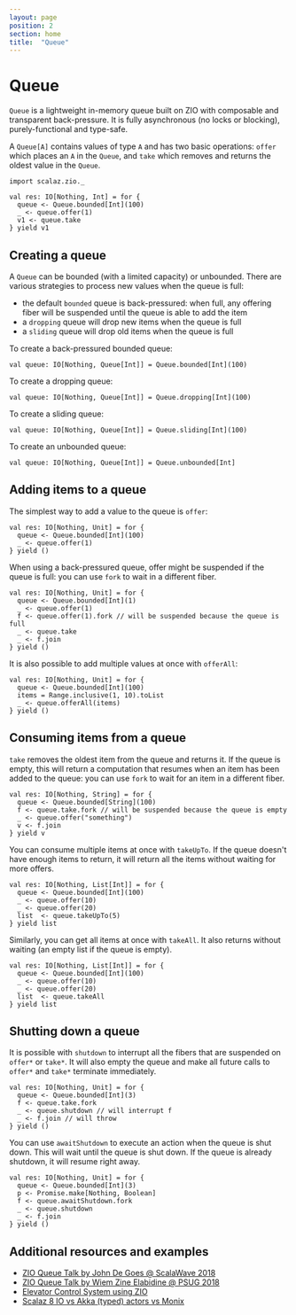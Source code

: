 ```yaml
---
layout: page
position: 2
section: home
title:  "Queue"
---
```


# Queue

`Queue` is a lightweight in-memory queue built on ZIO with composable and transparent back-pressure. It is fully asynchronous (no locks or blocking), purely-functional and type-safe.

A `Queue[A]` contains values of type `A` and has two basic operations: `offer` which places an `A` in the `Queue`, and `take` which removes and returns the oldest value in the `Queue`.

```tut:silent
import scalaz.zio._

val res: IO[Nothing, Int] = for {
  queue <- Queue.bounded[Int](100)
  _ <- queue.offer(1)
  v1 <- queue.take
} yield v1
```

## Creating a queue

A `Queue` can be bounded (with a limited capacity) or unbounded.
There are various strategies to process new values when the queue is full:
- the default `bounded` queue is back-pressured: when full, any offering fiber will be suspended until the queue is able to add the item
- a `dropping` queue will drop new items when the queue is full
- a `sliding` queue will drop old items when the queue is full

To create a back-pressured bounded queue:
```tut:silent
val queue: IO[Nothing, Queue[Int]] = Queue.bounded[Int](100)
```

To create a dropping queue:
```tut:silent
val queue: IO[Nothing, Queue[Int]] = Queue.dropping[Int](100)
```

To create a sliding queue:
```tut:silent
val queue: IO[Nothing, Queue[Int]] = Queue.sliding[Int](100)
```

To create an unbounded queue:
```tut:silent
val queue: IO[Nothing, Queue[Int]] = Queue.unbounded[Int]
```

## Adding items to a queue

The simplest way to add a value to the queue is `offer`:
```tut:silent
val res: IO[Nothing, Unit] = for {
  queue <- Queue.bounded[Int](100)
  _ <- queue.offer(1)
} yield ()
```

When using a back-pressured queue, offer might be suspended if the queue is full: you can use `fork` to wait in a different fiber.
```tut:silent
val res: IO[Nothing, Unit] = for {
  queue <- Queue.bounded[Int](1)
  _ <- queue.offer(1)
  f <- queue.offer(1).fork // will be suspended because the queue is full
  _ <- queue.take
  _ <- f.join
} yield ()
```

It is also possible to add multiple values at once with `offerAll`:
```tut:silent
val res: IO[Nothing, Unit] = for {
  queue <- Queue.bounded[Int](100)
  items = Range.inclusive(1, 10).toList
  _ <- queue.offerAll(items)
} yield ()
```

## Consuming items from a queue

`take` removes the oldest item from the queue and returns it. If the queue is empty, this will return a computation that resumes when an item has been added to the queue: you can use `fork` to wait for an item in a different fiber.
```tut:silent
val res: IO[Nothing, String] = for {
  queue <- Queue.bounded[String](100)
  f <- queue.take.fork // will be suspended because the queue is empty
  _ <- queue.offer("something")
  v <- f.join
} yield v
```

You can consume multiple items at once with `takeUpTo`. If the queue doesn't have enough items to return, it will return all the items without waiting for more offers.
```tut:silent
val res: IO[Nothing, List[Int]] = for {
  queue <- Queue.bounded[Int](100)
  _ <- queue.offer(10)
  _ <- queue.offer(20)
  list  <- queue.takeUpTo(5)
} yield list
```

Similarly, you can get all items at once with `takeAll`. It also returns without waiting (an empty list if the queue is empty).
```tut:silent
val res: IO[Nothing, List[Int]] = for {
  queue <- Queue.bounded[Int](100)
  _ <- queue.offer(10)
  _ <- queue.offer(20)
  list  <- queue.takeAll
} yield list
```

## Shutting down a queue

It is possible with `shutdown` to interrupt all the fibers that are suspended on `offer*` or `take*`. It will also empty the queue and make all future calls to `offer*` and `take*` terminate immediately.

```tut:silent
val res: IO[Nothing, Unit] = for {
  queue <- Queue.bounded[Int](3)
  f <- queue.take.fork
  _ <- queue.shutdown // will interrupt f
  _ <- f.join // will throw
} yield ()
```

You can use `awaitShutdown` to execute an action when the queue is shut down. This will wait until the queue is shut down. If the queue is already shutdown, it will resume right away.
```tut:silent
val res: IO[Nothing, Unit] = for {
  queue <- Queue.bounded[Int](3)
  p <- Promise.make[Nothing, Boolean]
  f <- queue.awaitShutdown.fork
  _ <- queue.shutdown
  _ <- f.join
} yield ()
```

## Additional resources and examples

- [ZIO Queue Talk by John De Goes @ ScalaWave 2018](https://www.slideshare.net/jdegoes/zio-queue)
- [ZIO Queue Talk by Wiem Zine Elabidine @ PSUG 2018](https://www.slideshare.net/wiemzin/psug-zio-queue)
- [Elevator Control System using ZIO](https://medium.com/@wiemzin/elevator-control-system-using-zio-c718ae423c58)
- [Scalaz 8 IO vs Akka (typed) actors vs Monix](https://blog.softwaremill.com/scalaz-8-io-vs-akka-typed-actors-vs-monix-part-1-5672657169e1)
